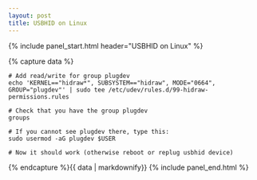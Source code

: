 ```yaml
---
layout: post
title: USBHID on Linux
---
```


{% include panel_start.html header="USBHID on Linux" %}

{% capture data %}
```
# Add read/write for group plugdev
echo 'KERNEL=="hidraw*", SUBSYSTEM=="hidraw", MODE="0664", GROUP="plugdev"' | sudo tee /etc/udev/rules.d/99-hidraw-permissions.rules

# Check that you have the group plugdev
groups

# If you cannot see plugdev there, type this:
sudo usermod -aG plugdev $USER

# Now it should work (otherwise reboot or replug usbhid device)
```
{% endcapture %}{{ data | markdownify}}
{% include panel_end.html %}
